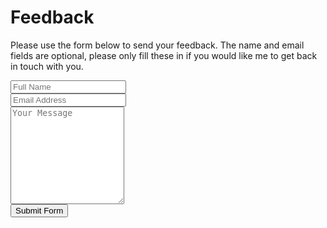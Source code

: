 # Feedback 

Please use the form below to send your feedback. The name and email fields are optional, please only fill these in if you would like me to get back in touch with you.


<form method="POST" action="https://formsubmit.co/el/mavuda" enctype="multipart/form-data" method="POST">
 <div class="form-group">
      <div class="form-row">
        <div class="col">
          <input type="text" name="name" class="form-control" placeholder="Full Name">
        </div>
        <div class="col">
          <input type="email" name="email" class="form-control" placeholder="Email Address">
        </div>
      </div>
    </div>
    <div class="form-group">
      <textarea placeholder="Your Message" class="form-control" name="message" rows="10"></textarea>
    </div>
    <button type="submit" class="btn btn-lg btn-dark btn-block">Submit Form</button>
  </form>
</div>
